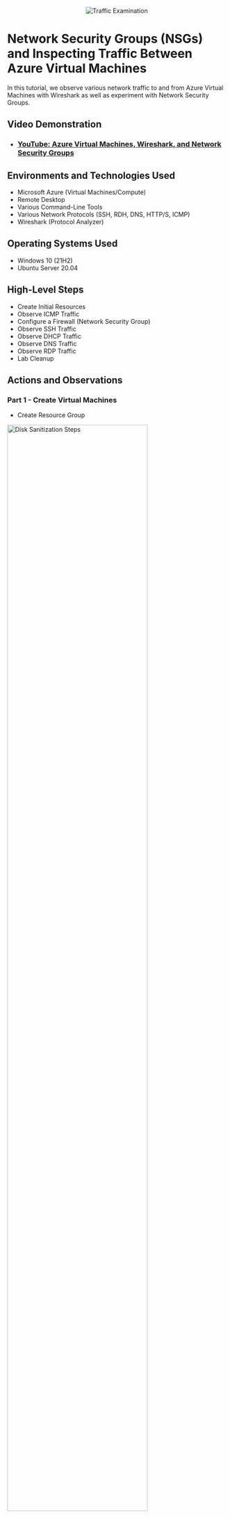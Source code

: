 <p align="center">
<img src="https://i.imgur.com/Ua7udoS.png" alt="Traffic Examination"/>
</p>

<h1>Network Security Groups (NSGs) and Inspecting Traffic Between Azure Virtual Machines</h1>
In this tutorial, we observe various network traffic to and from Azure Virtual Machines with Wireshark as well as experiment with Network Security Groups. <br />


<h2>Video Demonstration</h2>

- ### [YouTube: Azure Virtual Machines, Wireshark, and Network Security Groups](https://www.youtube.com)

<h2>Environments and Technologies Used</h2>

- Microsoft Azure (Virtual Machines/Compute)
- Remote Desktop
- Various Command-Line Tools
- Various Network Protocols (SSH, RDH, DNS, HTTP/S, ICMP)
- Wireshark (Protocol Analyzer)

<h2>Operating Systems Used </h2>

- Windows 10 (21H2)
- Ubuntu Server 20.04

<h2>High-Level Steps</h2>

- Create Initial Resources
- Observe ICMP Traffic
- Configure a Firewall (Network Security Group)
- Observe SSH Traffic
- Observe DHCP Traffic
- Observe DNS Traffic
- Observe RDP Traffic
- Lab Cleanup

<h2>Actions and Observations</h2>

<h3>Part 1 - Create Virtual Machines</h3>
<p>
  
- Create Resource Group
  
</p>
<p>
<img src="https://i.postimg.cc/wx115WqY/create-resource-group.png" height="80%" width="80%" alt="Disk Sanitization Steps"/>
</p>

<br />

<p>
 <p>
   
Create virtual machines:
- Put both in the resource group created(netowrk-protocols)
- Create windows virtual machine
- Rename the virtual network
- ensure that the username and password is on a notepad or file
  
</p>
<img src="https://i.postimg.cc/9MKZPKsz/windows-vm.png" height="80%" width="80%" alt="Disk Sanitization Steps"/>
</p>
</p>
<img src="https://i.postimg.cc/WbMgr98b/virtual-network.png" height="80%" width="80%" alt="Disk Sanitization Steps"/>
</p>
<br />
<p>

- Create linux virtual machine
- Ensure it has same resource group as windows-vm with the one created
- Ensure it has the same virtual network as windows-vm
- Authentication type select password instead of SSH key.

</p>
<p>
<img src="https://i.postimg.cc/kGx5zpYj/linux-vm.png" height="80%" width="80%" alt="Disk Sanitization Steps"/>
</p>
<p>
<img src="https://i.postimg.cc/bN9JR4tr/check-virtual-netowrk.png" height="80%" width="80%" alt="Disk Sanitization Steps"/>
</p>
<p>
<img src="https://i.postimg.cc/nLgczJ6R/ensure-virtual-netowrks-same.png" height="80%" width="80%" alt="Disk Sanitization Steps"/>
</p>

<h3>Part 2 - Observe ICMP Traffic</h3>
<p>

- install windows app
- Run windows vm by loggin in with credentials and the public IP address of the vm

</p>
<p>
<img src="https://i.postimg.cc/KjVhgKLd/download-windowsapp.png" height="80%" width="80%" alt="Disk Sanitization Steps"/>
</p>
<p>
<img src="https://i.postimg.cc/cJZyYGg4/running-windows-vm-on-windowsapp.png" height="80%" width="80%" alt="Disk Sanitization Steps"/>
</p>
<br />

